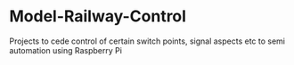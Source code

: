 # Model-Railway-Control
Projects to cede control of certain switch points, signal aspects etc to semi automation using Raspberry Pi
